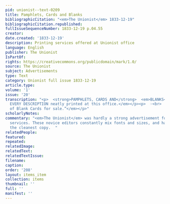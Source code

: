 ```yaml
---
pid: unionist--text-0209
title: Pamphlets, Cards and Blanks
bibliographicCitation: "<em>The Unionist</em> 1833-12-19"
bibliographicCitation.republished: 
fullIssueSequenceNumber: 1833-12-19 p.04.55
creator: 
date.created: '1833-12-19'
description: Printing services offered at Unionist office
language: English
publisher: The Unionist
IsPartOf: 
rights: https://creativecommons.org/publicdomain/mark/1.0/
source: The Unionist
subject: Advertisements
type: Text
category: Unionist full issue 1833-12-19
article.type: 
volume: '1'
issue: '20'
transcription: "<p>  <strong>PAMPHLETS, CARDS AND</strong>  <em>BLANKS</em>  <em>OF
  EVERY DESCRIPTION neatly printed at this office.</em></p><p>  ☞<br>  <em>An assortment
  of Blank Cards for sale.”</em></p>"
scholarlyNotes: 
commentary: "<em>The Unionist</em> was hardly a strong advertisement for printing
  services. These novice editors constantly mix fonts and sizes, and hardly produced
  the cleanest copy.  "
relatedPeople: 
featured: 
repeated: 
relatedImage: 
relatedText: 
relatedTextIssue: 
filename: 
caption: 
order: '208'
layout: items_item
collection: items
thumbnail: ''
full: ''
manifest: ''
---
```

